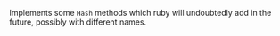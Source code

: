 Implements some `Hash` methods which ruby will undoubtedly add in the future, possibly with different names.

